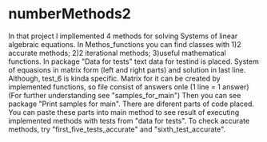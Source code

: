 # numberMethods2

  In that project I impllemented 4 methods for solving Systems of linear algebraic equations.
  In Methos_functions you can find classes with 1)2 accurate methods; 2)2 iterational methods; 3)useful mathematical functions.
  In package "Data for tests" text data for testind is placed. System of equasions in matrix form (left and right parts) and solution in last line. Although, test_6 is 
kinda specific. Matrix for it can be created by implemented functions, so file consist of answers onle (1 line = 1 answer) (For further understanding see "samples_for_main")
  Then you can see package "Print samples for main". There are diferent parts of code placed. You can paste these parts into main method to see result of executing
implemented methods with tests from "data for tests".
  To check accurate methods, try "first_five_tests_accurate" and "sixth_test_accurate".
